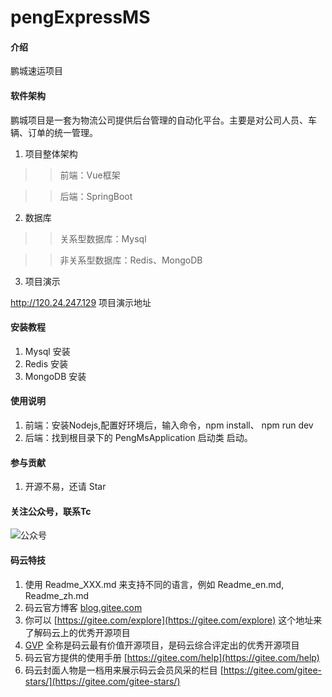 # pengExpressMS

#### 介绍
鹏城速运项目

#### 软件架构

鹏城项目是一套为物流公司提供后台管理的自动化平台。主要是对公司人员、车辆、订单的统一管理。

1. 项目整体架构

>> 前端：Vue框架

>> 后端：SpringBoot

2. 数据库

>> 关系型数据库：Mysql

>> 非关系型数据库：Redis、MongoDB

3. 项目演示

http://120.24.247.129 项目演示地址

#### 安装教程

1.  Mysql 安装
2.  Redis 安装
3.  MongoDB 安装

#### 使用说明

1.  前端：安装Nodejs,配置好环境后，输入命令，npm install、 npm run dev
2.  后端：找到根目录下的 PengMsApplication 启动类 启动。

#### 参与贡献

1.  开源不易，还请 Star

#### 关注公众号，联系Tc


![公众号](https://oscimg.oschina.net/oscnet/3486100aede7d2a0a4f8386895edbd21aab.jpg "公众号")


#### 码云特技

1.  使用 Readme\_XXX.md 来支持不同的语言，例如 Readme\_en.md, Readme\_zh.md
2.  码云官方博客 [blog.gitee.com](https://blog.gitee.com)
3.  你可以 [https://gitee.com/explore](https://gitee.com/explore) 这个地址来了解码云上的优秀开源项目
4.  [GVP](https://gitee.com/gvp) 全称是码云最有价值开源项目，是码云综合评定出的优秀开源项目
5.  码云官方提供的使用手册 [https://gitee.com/help](https://gitee.com/help)
6.  码云封面人物是一档用来展示码云会员风采的栏目 [https://gitee.com/gitee-stars/](https://gitee.com/gitee-stars/)
